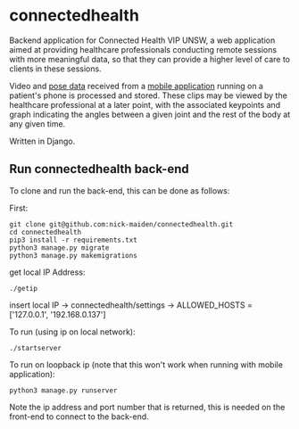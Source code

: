 # connectedhealth
Backend application for Connected Health VIP UNSW, a web application aimed at providing healthcare professionals conducting remote sessions with more meaningful data, so that they can provide a higher level of care to clients in these sessions.

Video and [pose data](https://viso.ai/deep-learning/pose-estimation-ultimate-overview) received from a [mobile application](https://github.com/realRickyNguyen/ExpoCAMwithTensor) running on a patient's phone is processed and stored. These clips may be viewed by the healthcare professional at a later point, with the associated keypoints and graph indicating the angles between a given joint and the rest of the body at any given time.

Written in Django.

## Run connectedhealth back-end
To clone and run the back-end, this can be done as follows:

First:
```
git clone git@github.com:nick-maiden/connectedhealth.git
cd connectedhealth
pip3 install -r requirements.txt
python3 manage.py migrate
python3 manage.py makemigrations
```

get local IP Address:
```
./getip
```
insert local IP -> connectedhealth/settings -> ALLOWED_HOSTS = ['127.0.0.1', '192.168.0.137']


To run (using ip on local network):
```
./startserver
```

To run on loopback ip (note that this won't work when running with mobile application):
```
python3 manage.py runserver
```
Note the ip address and port number that is returned, this is needed on the front-end to connect to the back-end.
